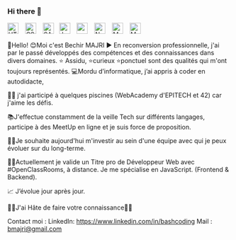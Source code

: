 ### Hi there 👋

<img aligne="left" alt ="HTML5" width="25px" src="https://cdn.jsdelivr.net/gh/devicons/devicon/icons/html5/html5-original.svg" /> &ensp; <img alt ="CSS" width="25px" src="https://cdn.jsdelivr.net/gh/devicons/devicon/icons/css3/css3-original-wordmark.svg" /> &ensp; <img alt ="SASS" width="25px" src="https://cdn.jsdelivr.net/gh/devicons/devicon/icons/sass/sass-original.svg" /> &nbsp; <img alt ="JavaScript" width="25px" src="https://cdn.jsdelivr.net/gh/devicons/devicon/icons/javascript/javascript-original.svg" />  &ensp; <img alt =" vue.js"  width="25px" src="https://cdn.jsdelivr.net/gh/devicons/devicon/icons/vuejs/vuejs-original-wordmark.svg" /> &ensp; <img alt ="NodeJS" width="25px" src="https://cdn.jsdelivr.net/gh/devicons/devicon/icons/nodejs/nodejs-original-wordmark.svg" />  &ensp; <img alt ="MongoDB" width="25px" src="https://cdn.jsdelivr.net/gh/devicons/devicon/icons/mongodb/mongodb-original-wordmark.svg" />  &ensp; <img alt ="MySQL" width="25px" src="https://cdn.jsdelivr.net/gh/devicons/devicon/icons/mysql/mysql-original-wordmark.svg" />


<!--
**Bmajri75/Bmajri75** is a ✨ _special_ ✨ repository because its `README.md` (this file) appears on your GitHub profile.

Here are some ideas to get you started:

- 🔭 I’m currently working on ...
- 🌱 I’m currently learning ...
- 👯 I’m looking to collaborate on ...
- 🤔 I’m looking for help with ...
- 💬 Ask me about ...
- 📫 How to reach me: ...
- 😄 Pronouns: ...
- ⚡ Fun fact: ...
-->

👋Hello!
😊Moi c'est Bechir MAJRI ▶️ En reconversion professionnelle, j'ai par le passé développés des compétences et des connaissances dans divers domaines. 
⭐ Assidu, ⭐curieux ⭐ponctuel sont des qualités qui m'ont toujours représentés.
💻Mordu d’informatique, j’ai appris à coder en autodidacte, 

🏊‍♂️ j'ai participé à quelques piscines (WebAcademy d'EPITECH et 42) car j'aime les défis.

📚J'effectue constamment de la veille Tech sur différents langages, participe à des MeetUp en ligne et je suis force de proposition.

👨‍💻Je souhaite aujourd'hui m'investir au sein d'une équipe avec qui je peux évoluer sur du long-terme.

🧑‍🎓Actuellement je valide un Titre pro de Développeur Web avec #OpenClassRooms, à distance.
Je me spécialise en JavaScript. (Frontend & Backend).

📈 J’évolue jour après jour.

🤝🏻J'ai Hâte de faire votre connaissance🤝🏻


Contact moi : 
LinkedIn: https://www.linkedin.com/in/bashcoding
Mail : bmajri@gmail.com
